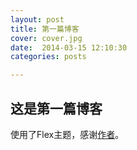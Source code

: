 ```yaml
---
layout: post
title: 第一篇博客
cover: cover.jpg
date:  2014-03-15 12:10:30
categories: posts

---
```


## 这是第一篇博客

使用了Flex主题，感谢[作者](http://thedevelopment.co)。


